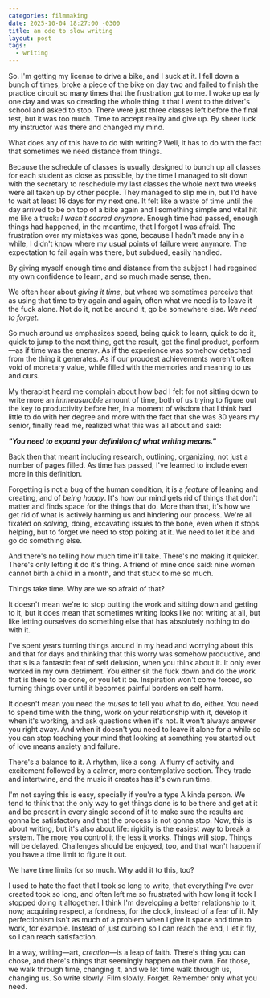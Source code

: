 ```yaml
---
categories: filmmaking
date: 2025-10-04 18:27:00 -0300
title: an ode to slow writing
layout: post
tags:
  - writing
---
```

So. I'm getting my license to drive a bike, and I suck at it. I fell down a bunch of times, broke a piece of the bike on day two and failed to finish the practice circuit so many times that the frustration got to me. I woke up early one day and was so dreading the whole thing it that I went to the driver's school and asked to stop. There were just three classes left before the final test, but it was too much. Time to accept reality and give up. By sheer luck my instructor was there and changed my mind. 

What does any of this have to do with writing? Well, it has to do with the fact that sometimes we need distance from things.

Because the schedule of classes is usually designed to bunch up all classes for each student as close as possible, by the time I managed to sit down with the secretary to reschedule my last classes the whole next two weeks were all taken up by other people. They managed to slip me in, but I'd have to wait at least 16 days for my next one. It felt like a waste of time until the day arrived to be on top of a bike again and I something simple and vital hit me like a truck: *I wasn't scared anymore*. Enough time had passed, enough things had happened, in the meantime, that I forgot I was afraid. The frustration over my mistakes was gone, because I hadn't made any in a while, I didn't know where my usual points of failure were anymore. The expectation to fail again was there, but subdued, easily handled.

By giving myself enough time and distance from the subject I had regained my own confidence to learn, and so much made sense, then. 

We often hear about *giving it time*, but where we sometimes perceive that as using that time to try again and again, often what we need is to leave it the fuck alone. Not do it, not be around it, go be somewhere else. *We need to forget.* 

So much around us emphasizes speed, being quick to learn, quick to do it, quick to jump to the next thing, get the result, get the final product, perform—as if time was the enemy. As if the experience was somehow detached from the thing it generates. As if our proudest achievements weren't often void of monetary value, while filled with the memories and meaning to us and ours.

My therapist heard me complain about how bad I felt for not sitting down to write more an _immeasurable_ amount of time, both of us trying to figure out the key to productivity before her, in a moment of wisdom that I think had little to do with her degree and more with the fact that she was 30 years my senior, finally read me, realized what this was all about and said:

***"You need to expand your definition of what writing means."***

Back then that meant including research, outlining, organizing, not just a number of pages filled. As time has passed, I've learned to include even more in this definition. 

Forgetting is not a bug of the human condition, it is a *feature* of leaning and creating, and of *being happy*. It's how our mind gets rid of things that don't matter and finds space for the things that do. More than that, it's how we get rid of what is actively harming us and hindering our process. We're all fixated on *solving*, doing, excavating issues to the bone, even when it stops helping, but to forget we need to stop poking at it. We need to let it be and go do something else.

And there's no telling how much time it'll take. There's no making it quicker. There's only letting it do it's thing. A friend of mine once said: nine women cannot birth a child in a month, and that stuck to me so much.

Things take time. Why are we so afraid of that?

It doesn't mean we're to stop putting the work and sitting down and getting to it, but it does mean that sometimes writing looks like not writing at all, but like letting ourselves do something else that has absolutely nothing to do with it.

I've spent years turning things around in my head and worrying about this and that for days and thinking that this worry was somehow productive, and that's is a fantastic feat of self delusion, when you think about it. It only ever worked in my own detriment. You either sit the fuck down and do the work that is there to be done, or you let it be. Inspiration won't come forced, so turning things over until it becomes painful borders on self harm.

It doesn't mean you need the *muses* to tell you what to do, either. You need to spend time with the thing, work on your relationship with it, develop it when it's working, and ask questions when it's not. It won't always answer you right away. And when it doesn't you need to leave it alone for a while so you can stop teaching your mind that looking at something you started out of love means anxiety and failure.

There's a balance to it. A rhythm, like a song. A flurry of activity and excitement followed by a calmer, more contemplative section. They trade and intertwine, and the music it creates has it's own run time.

I'm not saying this is easy, specially if you're a type A kinda person. We tend to think that the only way to get things done is to be there and get at it and be present in every single second of it to make sure the results are gonna be satisfactory and that the process is not gonna stop. Now, this is about writing, but it's also about life: rigidity is the easiest way to break a system. The more you control it the less it works. Things will stop. Things will be delayed. Challenges should be enjoyed, too, and that won't happen if you have a time limit to figure it out.

We have time limits for so much. Why add it to this, too?

I used to hate the fact that I took so long to write, that everything I've ever created took so long, and often left me so frustrated with how long it took I stopped doing it altogether. I think I'm developing a better relationship to it, now; acquiring respect, a fondness, for the clock, instead of a fear of it. My perfectionism isn't as much of a problem when I give it space and time to work, for example. Instead of just curbing so I can reach the end, I let it fly, so I can reach satisfaction.

In a way, writing—art, *creation*—is a leap of faith. There's thing you can chose, and there's things that seemingly happen on their own. For those, we walk through time, changing it, and we let time walk through us, changing us. So write slowly. Film slowly. Forget. Remember only what you need.